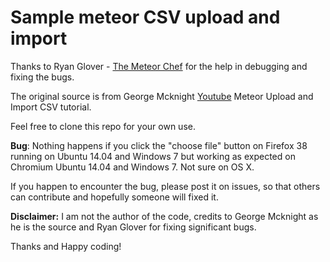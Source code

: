 # Sample meteor CSV upload and import 

Thanks to Ryan Glover - <a href="http://themeteorchef.com/">The Meteor Chef</a> for the help in debugging and fixing the bugs.

<p>The original source is from George Mcknight <a href="https://youtu.be/arutBQUi1bc" target="_blank">Youtube</a> Meteor Upload and Import CSV tutorial. </p>

<p>Feel free to clone this repo for your own use.</p>

<p><strong>Bug</strong>: Nothing happens if you click the "choose file" button on Firefox 38 running on Ubuntu 14.04 and Windows 7 but working as expected on Chromium Ubuntu 14.04 and Windows 7. Not sure on OS X.</p>

<p>If you happen to encounter the bug, please post it on issues, so that others can contribute and hopefully someone will fixed it.</p>

<p><strong>Disclaimer:</strong> I am not the author of the code, credits to George Mcknight as he is the source and Ryan Glover for fixing significant bugs.</p>

<p>Thanks and Happy coding!</p>
